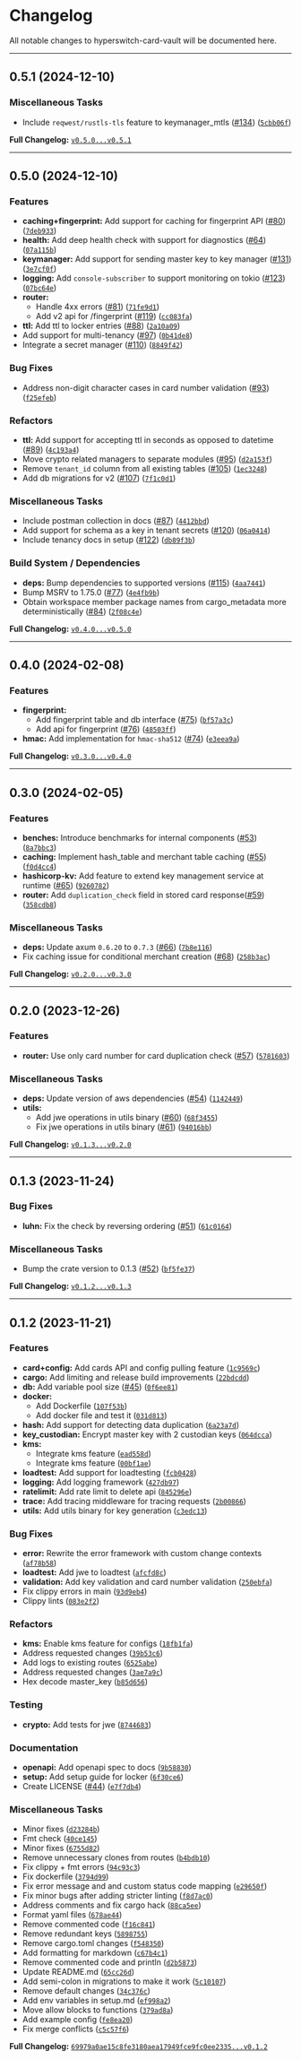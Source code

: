 # Changelog

All notable changes to hyperswitch-card-vault will be documented here.

- - -

## 0.5.1 (2024-12-10)

### Miscellaneous Tasks

- Include `reqwest/rustls-tls` feature to keymanager_mtls ([#134](https://github.com/juspay/hyperswitch-card-vault/pull/134)) ([`5cbb06f`](https://github.com/juspay/hyperswitch-card-vault/commit/5cbb06fc9a983f48d719146d8cb37ce9904eae8b))

**Full Changelog:** [`v0.5.0...v0.5.1`](https://github.com/juspay/hyperswitch-card-vault/compare/v0.5.0...v0.5.1)

- - -


## 0.5.0 (2024-12-10)

### Features

- **caching+fingerprint:** Add support for caching for fingerprint API ([#80](https://github.com/juspay/hyperswitch-card-vault/pull/80)) ([`7deb933`](https://github.com/juspay/hyperswitch-card-vault/commit/7deb9336e3d4c433692fd57a93aacef4aaf6d329))
- **health:** Add deep health check with support for diagnostics ([#64](https://github.com/juspay/hyperswitch-card-vault/pull/64)) ([`07a115b`](https://github.com/juspay/hyperswitch-card-vault/commit/07a115bb363ef7a674143e2d299d0ce3da522966))
- **keymanager:** Add support for sending master key to key manager ([#131](https://github.com/juspay/hyperswitch-card-vault/pull/131)) ([`3e7cf0f`](https://github.com/juspay/hyperswitch-card-vault/commit/3e7cf0fc79002662fe3b85ed518e7841394d6f35))
- **logging:** Add `console-subscriber` to support monitoring on tokio ([#123](https://github.com/juspay/hyperswitch-card-vault/pull/123)) ([`07bc64e`](https://github.com/juspay/hyperswitch-card-vault/commit/07bc64e4910d32f4603fa4e70f4823cbc056c1dd))
- **router:**
  - Handle 4xx errors ([#81](https://github.com/juspay/hyperswitch-card-vault/pull/81)) ([`71fe9d1`](https://github.com/juspay/hyperswitch-card-vault/commit/71fe9d1aee98b3dac6218081bfbf0d086d1be901))
  - Add v2 api for /fingerprint ([#119](https://github.com/juspay/hyperswitch-card-vault/pull/119)) ([`cc083fa`](https://github.com/juspay/hyperswitch-card-vault/commit/cc083fa99b3fd4c924dc5103c6593793d0823536))
- **ttl:** Add ttl to locker entries ([#88](https://github.com/juspay/hyperswitch-card-vault/pull/88)) ([`2a10a09`](https://github.com/juspay/hyperswitch-card-vault/commit/2a10a090c880ca289657bf007d31cc2dee224f60))
- Add support for multi-tenancy ([#97](https://github.com/juspay/hyperswitch-card-vault/pull/97)) ([`0b41de8`](https://github.com/juspay/hyperswitch-card-vault/commit/0b41de8d9880a326a26883ba7be84733ea139c33))
- Integrate a secret manager ([#110](https://github.com/juspay/hyperswitch-card-vault/pull/110)) ([`8849f42`](https://github.com/juspay/hyperswitch-card-vault/commit/8849f429c82c7677dd0a58c6235084ddaae99334))

### Bug Fixes

- Address non-digit character cases in card number validation ([#93](https://github.com/juspay/hyperswitch-card-vault/pull/93)) ([`f25efeb`](https://github.com/juspay/hyperswitch-card-vault/commit/f25efeb5ac44d4ea021dd9535d5b166b7f10826d))

### Refactors

- **ttl:** Add support for accepting ttl in seconds as opposed to datetime ([#89](https://github.com/juspay/hyperswitch-card-vault/pull/89)) ([`4c193a4`](https://github.com/juspay/hyperswitch-card-vault/commit/4c193a4a2372c89bbefee4fe35d19a213dff29fa))
- Move crypto related managers to separate modules ([#95](https://github.com/juspay/hyperswitch-card-vault/pull/95)) ([`d2a153f`](https://github.com/juspay/hyperswitch-card-vault/commit/d2a153f61d3f97baee1f54c1a813d7f55396716f))
- Remove `tenant_id` column from all existing tables ([#105](https://github.com/juspay/hyperswitch-card-vault/pull/105)) ([`1ec3248`](https://github.com/juspay/hyperswitch-card-vault/commit/1ec32480353e7f128d0b5062a460f92ad983b2c4))
- Add db migrations for v2 ([#107](https://github.com/juspay/hyperswitch-card-vault/pull/107)) ([`7f1c0d1`](https://github.com/juspay/hyperswitch-card-vault/commit/7f1c0d1bc8b0790770ce12a35634e587d238b43e))

### Miscellaneous Tasks

- Include postman collection in docs ([#87](https://github.com/juspay/hyperswitch-card-vault/pull/87)) ([`4412bbd`](https://github.com/juspay/hyperswitch-card-vault/commit/4412bbd20a552f3cf6b6740e526fbaf74b64b830))
- Add support for schema as a key in tenant secrets ([#120](https://github.com/juspay/hyperswitch-card-vault/pull/120)) ([`06a0414`](https://github.com/juspay/hyperswitch-card-vault/commit/06a04149f4fc689aedfaf21b3964658f5861138f))
- Include tenancy docs in setup ([#122](https://github.com/juspay/hyperswitch-card-vault/pull/122)) ([`db89f3b`](https://github.com/juspay/hyperswitch-card-vault/commit/db89f3be1e09dbf80a29828da20f5367c6d7fb1b))

### Build System / Dependencies

- **deps:** Bump dependencies to supported versions ([#115](https://github.com/juspay/hyperswitch-card-vault/pull/115)) ([`4aa7441`](https://github.com/juspay/hyperswitch-card-vault/commit/4aa744169191b1f1fe444bb666b6ac1c3f4efa01))
- Bump MSRV to 1.75.0 ([#77](https://github.com/juspay/hyperswitch-card-vault/pull/77)) ([`4e4fb9b`](https://github.com/juspay/hyperswitch-card-vault/commit/4e4fb9bc321b95a13e4aa2955933960ea3a1475b))
- Obtain workspace member package names from cargo_metadata more deterministically ([#84](https://github.com/juspay/hyperswitch-card-vault/pull/84)) ([`2f08c4e`](https://github.com/juspay/hyperswitch-card-vault/commit/2f08c4e00fd29898865ca310a3576ee638ef98ac))

**Full Changelog:** [`v0.4.0...v0.5.0`](https://github.com/juspay/hyperswitch-card-vault/compare/v0.4.0...v0.5.0)

- - -


## 0.4.0 (2024-02-08)

### Features

- **fingerprint:**
  - Add fingerprint table and db interface ([#75](https://github.com/juspay/hyperswitch-card-vault/pull/75)) ([`bf57a3c`](https://github.com/juspay/hyperswitch-card-vault/commit/bf57a3c182786fbf692eb38776730f9a9186af41))
  - Add api for fingerprint ([#76](https://github.com/juspay/hyperswitch-card-vault/pull/76)) ([`48503ff`](https://github.com/juspay/hyperswitch-card-vault/commit/48503ff88181621f6d1d246b6e8e8056e5ec924d))
- **hmac:** Add implementation for `hmac-sha512` ([#74](https://github.com/juspay/hyperswitch-card-vault/pull/74)) ([`e3eea9a`](https://github.com/juspay/hyperswitch-card-vault/commit/e3eea9a32f8165aadcd6075f032875e9d37d9b56))

**Full Changelog:** [`v0.3.0...v0.4.0`](https://github.com/juspay/hyperswitch-card-vault/compare/v0.3.0...v0.4.0)

- - -


## 0.3.0 (2024-02-05)

### Features

- **benches:** Introduce benchmarks for internal components ([#53](https://github.com/juspay/hyperswitch-card-vault/pull/53)) ([`8a7bbc3`](https://github.com/juspay/hyperswitch-card-vault/commit/8a7bbc3f6db41e938e19fd36bb55bd3b7ef585b0))
- **caching:** Implement hash_table and merchant table caching ([#55](https://github.com/juspay/hyperswitch-card-vault/pull/55)) ([`f0d4cc4`](https://github.com/juspay/hyperswitch-card-vault/commit/f0d4cc45868977505fe34023161c31505aabc348))
- **hashicorp-kv:** Add feature to extend key management service at runtime ([#65](https://github.com/juspay/hyperswitch-card-vault/pull/65)) ([`9260782`](https://github.com/juspay/hyperswitch-card-vault/commit/9260782cbe5dfc11e0674cdea7dda267c0710e8f))
- **router:** Add `duplication_check` field in stored card response([#59](https://github.com/juspay/hyperswitch-card-vault/pull/59)) ([`358cdb8`](https://github.com/juspay/hyperswitch-card-vault/commit/358cdb8d89b594a0f273dd976867879357c19ef3))

### Miscellaneous Tasks

- **deps:** Update axum `0.6.20` to `0.7.3` ([#66](https://github.com/juspay/hyperswitch-card-vault/pull/66)) ([`7b8e116`](https://github.com/juspay/hyperswitch-card-vault/commit/7b8e1163a4a2a51fc2bc4404c6608a4d3a572ed4))
- Fix caching issue for conditional merchant creation ([#68](https://github.com/juspay/hyperswitch-card-vault/pull/68)) ([`258b3ac`](https://github.com/juspay/hyperswitch-card-vault/commit/258b3ac416bcdfcc731cfa88967a42ea690347e1))

**Full Changelog:** [`v0.2.0...v0.3.0`](https://github.com/juspay/hyperswitch-card-vault/compare/v0.2.0...v0.3.0)

- - -


## 0.2.0 (2023-12-26)

### Features

- **router:** Use only card number for card duplication check ([#57](https://github.com/juspay/hyperswitch-card-vault/pull/57)) ([`5781603`](https://github.com/juspay/hyperswitch-card-vault/commit/57816033433ee6355a856e0dacd57688847ba1f1))

### Miscellaneous Tasks

- **deps:** Update version of aws dependencies ([#54](https://github.com/juspay/hyperswitch-card-vault/pull/54)) ([`1142449`](https://github.com/juspay/hyperswitch-card-vault/commit/1142449795080293aa2fad780a53e553811de3e6))
- **utils:**
  - Add jwe operations in utils binary ([#60](https://github.com/juspay/hyperswitch-card-vault/pull/60)) ([`68f3455`](https://github.com/juspay/hyperswitch-card-vault/commit/68f34554838bb00141eb0e10256cf6664dd383d6))
  - Fix jwe operations in utils binary ([#61](https://github.com/juspay/hyperswitch-card-vault/pull/61)) ([`94016bb`](https://github.com/juspay/hyperswitch-card-vault/commit/94016bb1983d5d7f7b624e57900e256bf5409bf0))

**Full Changelog:** [`v0.1.3...v0.2.0`](https://github.com/juspay/hyperswitch-card-vault/compare/v0.1.3...v0.2.0)

- - -


## 0.1.3 (2023-11-24)

### Bug Fixes

- **luhn:** Fix the check by reversing ordering ([#51](https://github.com/juspay/hyperswitch-card-vault/pull/51)) ([`61c0164`](https://github.com/juspay/hyperswitch-card-vault/commit/61c01644dda83d4bc56947610b06fc19633a9ba1))

### Miscellaneous Tasks

- Bump the crate version to 0.1.3 ([#52](https://github.com/juspay/hyperswitch-card-vault/pull/52)) ([`bf5fe37`](https://github.com/juspay/hyperswitch-card-vault/commit/bf5fe370b125f1e0b395512f98b416b854caca81))

**Full Changelog:** [`v0.1.2...v0.1.3`](https://github.com/juspay/hyperswitch-card-vault/compare/v0.1.2...v0.1.3)

- - -


## 0.1.2 (2023-11-21)

### Features

- **card+config:** Add cards API and config pulling feature ([`1c9569c`](https://github.com/juspay/hyperswitch-card-vault/commit/1c9569ce163ac862a42d63f14df4e3dce978baaa))
- **cargo:** Add limiting and release build improvements ([`22bdcdd`](https://github.com/juspay/hyperswitch-card-vault/commit/22bdcdd57d2cfaa8d3a39aa72b6147735e48b1b0))
- **db:** Add variable pool size ([#45](https://github.com/juspay/hyperswitch-card-vault/pull/45)) ([`0f6ee81`](https://github.com/juspay/hyperswitch-card-vault/commit/0f6ee8147a4dc3d2566cfce7e2af3778cd5ac7a7))
- **docker:**
  - Add Dockerfile ([`107f53b`](https://github.com/juspay/hyperswitch-card-vault/commit/107f53b31b3bb27029eefbaa924cee0f8159599b))
  - Add docker file and test it ([`031d813`](https://github.com/juspay/hyperswitch-card-vault/commit/031d81359185936b7149fcfe04465018fa22cf61))
- **hash:** Add support for detecting data duplication ([`6a23a7d`](https://github.com/juspay/hyperswitch-card-vault/commit/6a23a7d48f78daed8e4abc26217984c1de72bbd0))
- **key_custodian:** Encrypt master key with 2 custodian keys ([`064dcca`](https://github.com/juspay/hyperswitch-card-vault/commit/064dccaf99451a5fb88f3596090362cef84a9350))
- **kms:**
  - Integrate kms feature ([`ead558d`](https://github.com/juspay/hyperswitch-card-vault/commit/ead558db2268d00c33c731252c0bc0002d7a8b0e))
  - Integrate kms feature ([`00bf1ae`](https://github.com/juspay/hyperswitch-card-vault/commit/00bf1ae4af0b0c35fc2d49428e23ae79d508f13d))
- **loadtest:** Add support for loadtesting ([`fcb0428`](https://github.com/juspay/hyperswitch-card-vault/commit/fcb042839070b40740ddd555ca1e59585526cea4))
- **logging:** Add logging framework ([`427db97`](https://github.com/juspay/hyperswitch-card-vault/commit/427db97b597aa1e7f25322bda4dbb17872ef3dc1))
- **ratelimit:** Add rate limit to delete api ([`845296e`](https://github.com/juspay/hyperswitch-card-vault/commit/845296e0ad3fa23c5d05cdba79d18a416a37e38d))
- **trace:** Add tracing middleware for tracing requests ([`2b00866`](https://github.com/juspay/hyperswitch-card-vault/commit/2b00866b42d9c9a7ab0112b07346f3b0b2f42fad))
- **utils:** Add utils binary for key generation ([`c3edc13`](https://github.com/juspay/hyperswitch-card-vault/commit/c3edc136b8c41c1cbc1f6f0111904ece810c54bc))

### Bug Fixes

- **error:** Rewrite the error framework with custom change contexts ([`af78b58`](https://github.com/juspay/hyperswitch-card-vault/commit/af78b588ad627094d9db24a9e00f43ba5451bc5e))
- **loadtest:** Add jwe to loadtest ([`afcfd8c`](https://github.com/juspay/hyperswitch-card-vault/commit/afcfd8c56d4f39eabd60f5a31230d500cfe90434))
- **validation:** Add key validation and card number validation ([`250ebfa`](https://github.com/juspay/hyperswitch-card-vault/commit/250ebfae1970a1cfa9b776682b5636fb58e89fc9))
- Fix clippy errors in main ([`93d9eb4`](https://github.com/juspay/hyperswitch-card-vault/commit/93d9eb4da975305e5d0f29d243192a2cf115768c))
- Clippy lints ([`083e2f2`](https://github.com/juspay/hyperswitch-card-vault/commit/083e2f2ed22ea683476a5a70d301e1c30c9141ca))

### Refactors

- **kms:** Enable kms feature for configs ([`18fb1fa`](https://github.com/juspay/hyperswitch-card-vault/commit/18fb1fa38ac37b61b2651e7b2a41c1e1c955a84f))
- Address requested changes ([`39b53c6`](https://github.com/juspay/hyperswitch-card-vault/commit/39b53c6d8fcf7062c86e35fddaf094bd23372186))
- Add logs to existing routes ([`6525abe`](https://github.com/juspay/hyperswitch-card-vault/commit/6525abe6814cddbdf6d7c9f7b0d667b4424d1e30))
- Address requested changes ([`3ae7a9c`](https://github.com/juspay/hyperswitch-card-vault/commit/3ae7a9c87650cd11812d57711bc825dc02ec438b))
- Hex decode master_key ([`b85d656`](https://github.com/juspay/hyperswitch-card-vault/commit/b85d65613a3a669aa1a803d588151747de5d83d7))

### Testing

- **crypto:** Add tests for jwe ([`8744683`](https://github.com/juspay/hyperswitch-card-vault/commit/874468364870867542962d09f8518b62c0b72415))

### Documentation

- **openapi:** Add openapi spec to docs ([`9b58830`](https://github.com/juspay/hyperswitch-card-vault/commit/9b58830de33d1a039b549ca9148de4d361a792f0))
- **setup:** Add setup guide for locker ([`6f30ce6`](https://github.com/juspay/hyperswitch-card-vault/commit/6f30ce6f7e9b660d68948d34bd2a2fa70241ee0d))
- Create LICENSE ([#44](https://github.com/juspay/hyperswitch-card-vault/pull/44)) ([`e7f7db4`](https://github.com/juspay/hyperswitch-card-vault/commit/e7f7db47d411a7dd6797bdd0fefe87ac7c48250e))

### Miscellaneous Tasks

- Minor fixes ([`d23284b`](https://github.com/juspay/hyperswitch-card-vault/commit/d23284b98a5628bd5ade8e471b6982cfe2687bfc))
- Fmt check ([`40ce145`](https://github.com/juspay/hyperswitch-card-vault/commit/40ce1453a8fdcb2a21028465d0bf2a0491acc9e4))
- Minor fixes ([`6755d82`](https://github.com/juspay/hyperswitch-card-vault/commit/6755d829ac0edabd0f0407688c58d898adce51ad))
- Remove unnecessary clones from routes ([`b4bdb10`](https://github.com/juspay/hyperswitch-card-vault/commit/b4bdb102fad4a5eeabda60fc484ffe52bee8875d))
- Fix clippy + fmt errors ([`94c93c3`](https://github.com/juspay/hyperswitch-card-vault/commit/94c93c32cd709c78fc3c19b7368ad5e962c77a23))
- Fix dockerfile ([`3794d99`](https://github.com/juspay/hyperswitch-card-vault/commit/3794d99945134ab4f232775d69563c75dd7e822a))
- Fix error message and and custom status code mapping ([`e29650f`](https://github.com/juspay/hyperswitch-card-vault/commit/e29650ffa0fd81e032a353c26dc4e7aec0806488))
- Fix minor bugs after adding stricter linting ([`f8d7ac0`](https://github.com/juspay/hyperswitch-card-vault/commit/f8d7ac0b636819d0883fad3f6aac51108339e720))
- Address comments and fix cargo hack ([`88ca5ee`](https://github.com/juspay/hyperswitch-card-vault/commit/88ca5eecd8fed18f17aec74f632e9ca52b783999))
- Format yaml files ([`678ae44`](https://github.com/juspay/hyperswitch-card-vault/commit/678ae441a7cbea34ac2806dd78d634a81f3027a1))
- Remove commented code ([`f16c841`](https://github.com/juspay/hyperswitch-card-vault/commit/f16c841121d54580de33dd575c55b98c57d6aece))
- Remove redundant keys ([`5898755`](https://github.com/juspay/hyperswitch-card-vault/commit/58987557cf63277fe55ef4c0d63f4052218422e3))
- Remove cargo.toml changes ([`f548350`](https://github.com/juspay/hyperswitch-card-vault/commit/f5483501466f75617a9976e214f5ab1ffca3df30))
- Add formatting for markdown ([`c67b4c1`](https://github.com/juspay/hyperswitch-card-vault/commit/c67b4c17bebff0b51ba3dc263960e643a755e86e))
- Remove commented code and println ([`d2b5873`](https://github.com/juspay/hyperswitch-card-vault/commit/d2b5873968c3a0090043ecd814e3d368f22e9e95))
- Update README.md ([`65cc26d`](https://github.com/juspay/hyperswitch-card-vault/commit/65cc26d0ecda25a2be44fd6bd246493a5e9ea7fd))
- Add semi-colon in migrations to make it work ([`5c10107`](https://github.com/juspay/hyperswitch-card-vault/commit/5c101079f9749d5a7510fdd0b7ff5000b3079245))
- Remove default changes ([`34c376c`](https://github.com/juspay/hyperswitch-card-vault/commit/34c376cb8777d26f051f631262177ca0f6a6bb2c))
- Add env variables in setup.md ([`ef998a2`](https://github.com/juspay/hyperswitch-card-vault/commit/ef998a2d087fbf33600be761c8d20d6ce232c1f3))
- Move allow blocks to functions ([`379ad8a`](https://github.com/juspay/hyperswitch-card-vault/commit/379ad8a9b35f593d12aebc3049b5efd6501d8007))
- Add example config ([`fe8ea20`](https://github.com/juspay/hyperswitch-card-vault/commit/fe8ea20329b9f2f27262c80364c6e9a178345ec9))
- Fix merge conflicts ([`c5c57f6`](https://github.com/juspay/hyperswitch-card-vault/commit/c5c57f687f2a641595bb5d2322417a4bc50ce799))

**Full Changelog:** [`69979a0ae15c8fe3180aea17949fce9fc0ee2335...v0.1.2`](https://github.com/juspay/hyperswitch-card-vault/compare/69979a0ae15c8fe3180aea17949fce9fc0ee2335...v0.1.2)
